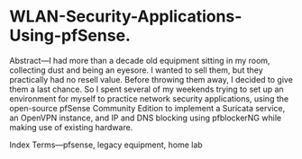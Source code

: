 # WLAN-Security-Applications-Using-pfSense.

 Abstract—I had more than a decade old equipment sitting in
 my room, collecting dust and being an eyesore. I wanted to sell
 them, but they practically had no resell value. Before throwing
 them away, I decided to give them a last chance. So I spent
 several of my weekends trying to set up an environment for myself
 to practice network security applications, using the open-source
 pfSense Community Edition to implement a Suricata service, an
 OpenVPN instance, and IP and DNS blocking using pfblockerNG
 while making use of existing hardware.
 
Index Terms—pfsense, legacy equipment, home lab

